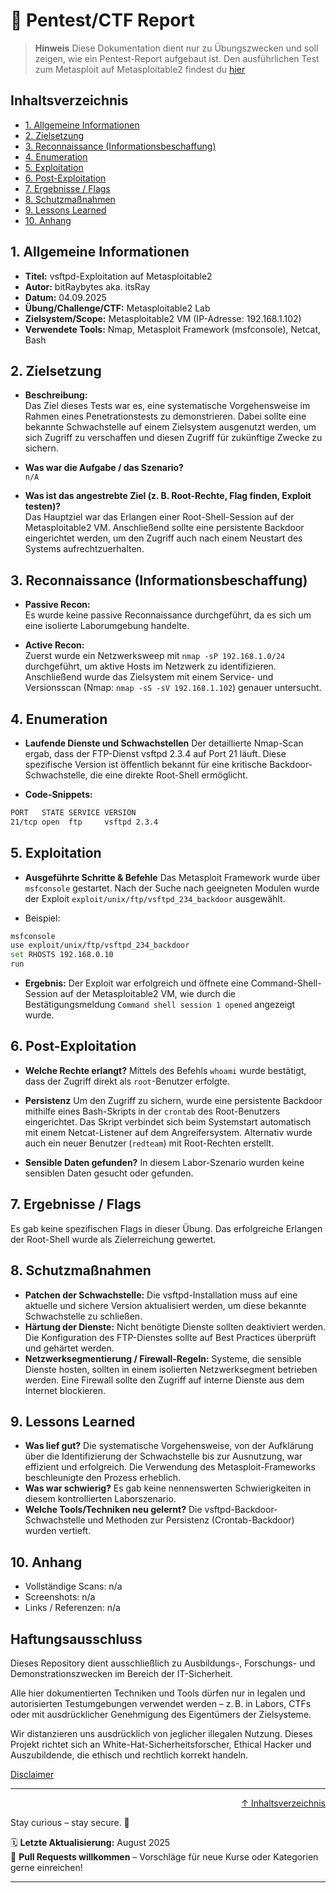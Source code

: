 # 📝 Pentest/CTF Report
> **Hinweis** Diese Dokumentation dient nur zu Übungszwecken und soll zeigen, wie ein Pentest-Report aufgebaut ist. 
> Den ausführlichen Test zum Metasploit auf Metasploitable2 findest du [hier](/09-practice-labs/metasploitable2/metasploit-vsftpd-backdoor.md)


## Inhaltsverzeichnis
- [1. Allgemeine Informationen](#1-allgemeine-informationen)
- [2. Zielsetzung](#2-zielsetzung)
- [3. Reconnaissance (Informationsbeschaffung)](#3-reconnaissance-informationsbeschaffung)
- [4. Enumeration](#4-enumeration)
- [5. Exploitation](#5-exploitation)
- [6. Post-Exploitation](#6-post-exploitation)
- [7. Ergebnisse / Flags](#7-ergebnisse--flags)
- [8. Schutzmaßnahmen](#8-schutzmaßnahmen)
- [9. Lessons Learned](#9-lessons-learned)
- [10. Anhang](#10-anhang)

## 1. Allgemeine Informationen
- **Titel:** vsftpd-Exploitation auf Metasploitable2
- **Autor:** bitRaybytes aka. itsRay
- **Datum:** 04.09.2025
- **Übung/Challenge/CTF:** Metasploitable2 Lab
- **Zielsystem/Scope:** Metasploitable2 VM (IP-Adresse: 192.168.1.102)
- **Verwendete Tools:** Nmap, Metasploit Framework (msfconsole), Netcat, Bash

## 2. Zielsetzung
- **Beschreibung:**  
Das Ziel dieses Tests war es, eine systematische Vorgehensweise im Rahmen eines Penetrationstests zu demonstrieren. Dabei sollte eine bekannte Schwachstelle auf einem Zielsystem ausgenutzt werden, um sich Zugriff zu verschaffen und diesen Zugriff für zukünftige Zwecke zu sichern.

- **Was war die Aufgabe / das Szenario?**  
`n/A`

- **Was ist das angestrebte Ziel (z. B. Root-Rechte, Flag finden, Exploit testen)?**  
Das Hauptziel war das Erlangen einer Root-Shell-Session auf der Metasploitable2 VM. Anschließend sollte eine persistente Backdoor eingerichtet werden, um den Zugriff auch nach einem Neustart des Systems aufrechtzuerhalten.

## 3. Reconnaissance (Informationsbeschaffung)
- **Passive Recon:**  
Es wurde keine passive Reconnaissance durchgeführt, da es sich um eine isolierte Laborumgebung handelte.

- **Active Recon:**  
Zuerst wurde ein Netzwerksweep mit `nmap -sP 192.168.1.0/24` durchgeführt, um aktive Hosts im Netzwerk zu identifizieren. Anschließend wurde das Zielsystem mit einem Service- und Versionsscan (Nmap: `nmap -sS -sV 192.168.1.102`) genauer untersucht.


## 4. Enumeration
- **Laufende Dienste und Schwachstellen**
Der detaillierte Nmap-Scan ergab, dass der FTP-Dienst vsftpd 2.3.4 auf Port 21 läuft. Diese spezifische Version ist öffentlich bekannt für eine kritische Backdoor-Schwachstelle, die eine direkte Root-Shell ermöglicht.

- **Code-Snippets:**
```bash
PORT   STATE SERVICE VERSION
21/tcp open  ftp     vsftpd 2.3.4
```

## 5. Exploitation
- **Ausgeführte Schritte & Befehle**
Das Metasploit Framework wurde über `msfconsole` gestartet. Nach der Suche nach geeigneten Modulen wurde der Exploit `exploit/unix/ftp/vsftpd_234_backdoor` ausgewählt.

- Beispiel:
```bash
msfconsole
use exploit/unix/ftp/vsftpd_234_backdoor
set RHOSTS 192.168.0.10
run
```

- **Ergebnis:**
Der Exploit war erfolgreich und öffnete eine Command-Shell-Session auf der Metasploitable2 VM, wie durch die Bestätigungsmeldung `Command shell session 1 opened` angezeigt wurde.

## 6. Post-Exploitation
- **Welche Rechte erlangt?**
Mittels des Befehls `whoami` wurde bestätigt, dass der Zugriff direkt als `root`-Benutzer erfolgte.

- **Persistenz**
Um den Zugriff zu sichern, wurde eine persistente Backdoor mithilfe eines Bash-Skripts in der `crontab` des Root-Benutzers eingerichtet. Das Skript verbindet sich beim Systemstart automatisch mit einem Netcat-Listener auf dem Angreifersystem. Alternativ wurde auch ein neuer Benutzer (`redteam`) mit Root-Rechten erstellt.

- **Sensible Daten gefunden?**
In diesem Labor-Szenario wurden keine sensiblen Daten gesucht oder gefunden.

## 7. Ergebnisse / Flags
Es gab keine spezifischen Flags in dieser Übung. Das erfolgreiche Erlangen der Root-Shell wurde als Zielerreichung gewertet.

## 8. Schutzmaßnahmen
- **Patchen der Schwachstelle:** Die vsftpd-Installation muss auf eine aktuelle und sichere Version aktualisiert werden, um diese bekannte Schwachstelle zu schließen.
- **Härtung der Dienste:** Nicht benötigte Dienste sollten deaktiviert werden. Die Konfiguration des FTP-Dienstes sollte auf Best Practices überprüft und gehärtet werden.
- **Netzwerksegmentierung / Firewall-Regeln:** Systeme, die sensible Dienste hosten, sollten in einem isolierten Netzwerksegment betrieben werden. Eine Firewall sollte den Zugriff auf interne Dienste aus dem Internet blockieren.

## 9. Lessons Learned
- **Was lief gut?** Die systematische Vorgehensweise, von der Aufklärung über die Identifizierung der Schwachstelle bis zur Ausnutzung, war effizient und erfolgreich. Die Verwendung des Metasploit-Frameworks beschleunigte den Prozess erheblich.
- **Was war schwierig?** Es gab keine nennenswerten Schwierigkeiten in diesem kontrollierten Laborszenario.
- **Welche Tools/Techniken neu gelernt?** Die vsftpd-Backdoor-Schwachstelle und Methoden zur Persistenz (Crontab-Backdoor) wurden vertieft.

## 10. Anhang
- Vollständige Scans: n/a
- Screenshots: n/a
- Links / Referenzen: n/a




## Haftungsausschluss

Dieses Repository dient ausschließlich zu Ausbildungs-, Forschungs- und Demonstrationszwecken im Bereich der IT-Sicherheit.

Alle hier dokumentierten Techniken und Tools dürfen nur in legalen und autorisierten Testumgebungen verwendet werden – z. B. in Labors, CTFs oder mit ausdrücklicher Genehmigung des Eigentümers der Zielsysteme.

Wir distanzieren uns ausdrücklich von jeglicher illegalen Nutzung.
Dieses Projekt richtet sich an White-Hat-Sicherheitsforscher, Ethical Hacker und Auszubildende, die ethisch und rechtlich korrekt handeln.

[Disclaimer](/00-disclaimer/disclaimer.md)

--- 

<div align=right>

[↑ Inhaltsverzeichnis](#inhaltsverzeichnis)

</div>

Stay curious – stay secure. 🔐

🗓️ **Letzte Aktualisierung:** August 2025  
🤝 **Pull Requests willkommen** – Vorschläge für neue Kurse oder Kategorien gerne einreichen!

---
